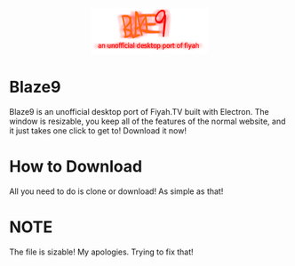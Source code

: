 <p align="center">
  <img src="https://github.com/Thomascodes/Blaze9/blob/master/resources/b9.png">
</p>

<p align="center"><h1>Blaze9</h1></p>
Blaze9 is an unofficial desktop port of Fiyah.TV built with Electron. The window is resizable, you keep all of the features of the normal website, and it just takes one click to get to! Download it now!
<h1>How to Download</h1>
All you need to do is clone or download! As simple as that!
<h1>NOTE</h1>
The file is sizable! My apologies. Trying to fix that!
